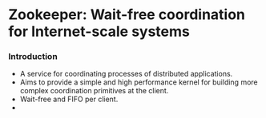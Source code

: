 # Zookeeper: Wait-free coordination for Internet-scale systems

### Introduction

- A service for coordinating processes of distributed applications.
- Aims to provide a simple and high performance kernel for building more complex coordination primitives at the client.
- Wait-free and FIFO per client.
-  